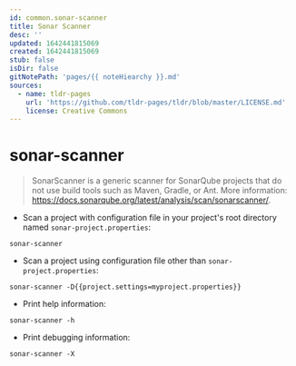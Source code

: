 ```yaml
---
id: common.sonar-scanner
title: Sonar Scanner
desc: ''
updated: 1642441815069
created: 1642441815069
stub: false
isDir: false
gitNotePath: 'pages/{{ noteHiearchy }}.md'
sources:
  - name: tldr-pages
    url: 'https://github.com/tldr-pages/tldr/blob/master/LICENSE.md'
    license: Creative Commons
---
```

# sonar-scanner

> SonarScanner is a generic scanner for SonarQube projects that do not use build tools such as Maven, Gradle, or Ant.
> More information: <https://docs.sonarqube.org/latest/analysis/scan/sonarscanner/>.

- Scan a project with configuration file in your project's root directory named `sonar-project.properties`:

`sonar-scanner`

- Scan a project using configuration file other than `sonar-project.properties`:

`sonar-scanner -D{{project.settings=myproject.properties}}`

- Print help information:

`sonar-scanner -h`

- Print debugging information:

`sonar-scanner -X`


